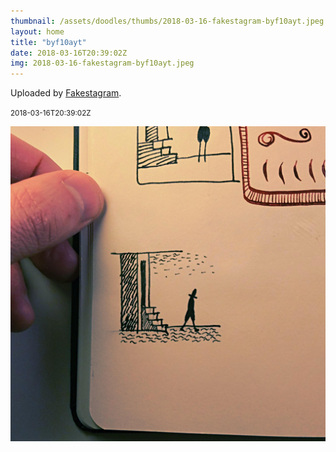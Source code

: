 ```yaml
---
thumbnail: /assets/doodles/thumbs/2018-03-16-fakestagram-byf10ayt.jpeg
layout: home
title: "byf10ayt"
date: 2018-03-16T20:39:02Z
img: 2018-03-16-fakestagram-byf10ayt.jpeg
---
```


Uploaded by [Fakestagram](https://github.com/opyate/fakestagram).

<small>2018-03-16T20:39:02Z</small>

![Uploaded by Fakestagram](/assets/doodles/original/2018-03-16-fakestagram-byf10ayt.jpeg)
